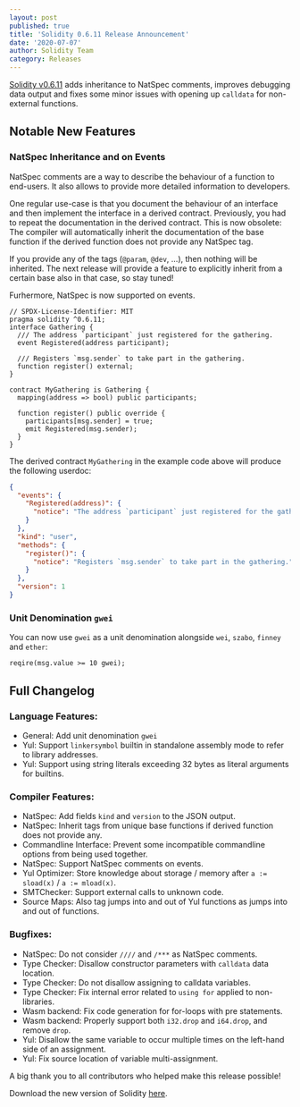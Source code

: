 ```yaml
---
layout: post
published: true
title: 'Solidity 0.6.11 Release Announcement'
date: '2020-07-07'
author: Solidity Team
category: Releases
---
```


[Solidity v0.6.11](https://github.com/ethereum/solidity/releases/tag/v0.6.11)
adds inheritance to NatSpec comments, improves debugging data output and fixes
some minor issues with opening up `calldata` for non-external functions.

## Notable New Features

### NatSpec Inheritance and on Events

NatSpec comments are a way to describe the behaviour of a function to end-users.
It also allows to provide more detailed information to developers.

One regular use-case is that you document the behaviour of an interface and then
implement the interface in a derived contract. Previously, you had to repeat the
documentation in the derived contract. This is now obsolete: The compiler will
automatically inherit the documentation of the base function if the derived
function does not provide any NatSpec tag.

If you provide any of the tags (`@param`, `@dev`, ...), then nothing will be
inherited. The next release will provide a feature to explicitly inherit from a
certain base also in that case, so stay tuned!

Furhermore, NatSpec is now supported on events.

```solidity
// SPDX-License-Identifier: MIT
pragma solidity ^0.6.11;
interface Gathering {
  /// The address `participant` just registered for the gathering.
  event Registered(address participant);

  /// Registers `msg.sender` to take part in the gathering.
  function register() external;
}

contract MyGathering is Gathering {
  mapping(address => bool) public participants;

  function register() public override {
    participants[msg.sender] = true;
    emit Registered(msg.sender);
  }
}
```

The derived contract `MyGathering` in the example code above will produce the
following userdoc:

```json
{
  "events": {
    "Registered(address)": {
      "notice": "The address `participant` just registered for the gathering."
    }
  },
  "kind": "user",
  "methods": {
    "register()": {
      "notice": "Registers `msg.sender` to take part in the gathering."
    }
  },
  "version": 1
}
```

### Unit Denomination `gwei`

You can now use `gwei` as a unit denomination alongside `wei`, `szabo`, `finney`
and `ether`:

```solidity
reqire(msg.value >= 10 gwei);
```

## Full Changelog

### Language Features:

- General: Add unit denomination `gwei`
- Yul: Support `linkersymbol` builtin in standalone assembly mode to refer to
  library addresses.
- Yul: Support using string literals exceeding 32 bytes as literal arguments for
  builtins.

### Compiler Features:

- NatSpec: Add fields `kind` and `version` to the JSON output.
- NatSpec: Inherit tags from unique base functions if derived function does not
  provide any.
- Commandline Interface: Prevent some incompatible commandline options from
  being used together.
- NatSpec: Support NatSpec comments on events.
- Yul Optimizer: Store knowledge about storage / memory after `a := sload(x)` /
  `a := mload(x)`.
- SMTChecker: Support external calls to unknown code.
- Source Maps: Also tag jumps into and out of Yul functions as jumps into and
  out of functions.

### Bugfixes:

- NatSpec: Do not consider `////` and `/***` as NatSpec comments.
- Type Checker: Disallow constructor parameters with `calldata` data location.
- Type Checker: Do not disallow assigning to calldata variables.
- Type Checker: Fix internal error related to `using for` applied to
  non-libraries.
- Wasm backend: Fix code generation for for-loops with pre statements.
- Wasm backend: Properly support both `i32.drop` and `i64.drop`, and remove
  `drop`.
- Yul: Disallow the same variable to occur multiple times on the left-hand side
  of an assignment.
- Yul: Fix source location of variable multi-assignment.

A big thank you to all contributors who helped make this release possible!

Download the new version of Solidity
[here](https://github.com/ethereum/solidity/releases/tag/v0.6.11).
